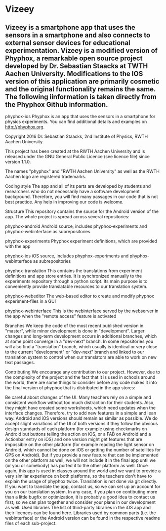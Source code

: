 # Vizeey

Vizeey is a smartphone app that uses the sensors in a smartphone and also connects to external sensor devices for educational experimentation.  Vizeey is a modified version of Phyphox, a remarkable open source project developed by Dr. Sebastian Staacks at TWTH Aachen University.  Modifications to the IOS version of this application are primarily cosmetic and the original functionality remains the same.  The following iinformation is taken directly from the Phyphox Github information.
-----------------------------------------------------------------------------------------------------------

phyphox-ios
Phyphox is an app that uses the sensors in a smartphone for physics experiments. You can find additional details and examples on http://phyphox.org.

Copyright 2016 Dr. Sebastian Staacks, 2nd Institute of Physics, RWTH Aachen University.

This project has been created at the RWTH Aachen University and is released under the GNU General Public Licence (see licence file) since version 1.1.0.

The names "phyphox" and "RWTH Aachen University" as well as the RWTH Aachen logo are registered trademarks.

Coding style
The app and all of its parts are developed by students and researchers who do not necessarily have a software development background. Therefore, you will find many passages in our code that is not best practice. Any help in improving our code is welcome.

Structure
This repository contains the source for the Android version of the app. The whole project is spread across several repositories:

phyphox-android Android source, includes phyphox-experiments and phyphox-webinterface as subrepositories

phyphox-experiments Phyphox experiment definitions, which are provided with the app

phyphox-ios iOS source, includes phyphox-experiments and phyphox-webinterface as subrepositories

phyphox-translation This contains the translations from experiment definitions and app store entries. It is synchronized manually to the experiments repository through a python script. Its main purpose is to conveniently provide translatable resources to our translation system.

phyphox-webeditor The web-based editor to create and modify phyphox experiment-files in a GUI

phyphox-webinterface This is the webinterface served by the webserver in the app when the "remote access" feature is activated

Branches
We keep the code of the most recent published version in "master", while minor development is done in "development". Larger changes and long-term development occurs in additional branches, which at some point converge in a "dev-next" branch. In some repositories you will also find a "translation" branch, which usually is identical or very close to the current "development" or "dev-next" branch and linked to our translation system to control when our translators are able to work on new text passages.

Contributing
We encourage any contribution to our project. However, due to the complexity of the project and the fact that it is used in schools around the world, there are some things to consider before any code makes it into the final version of phyphox that is distributed in the app stores:

Be careful about changes of the UI. Many teachers rely on a simple and consistent workflow without too much distraction for their students. Also, they might have created some worksheets, which need updates when the interface changes. Therefore, try to add new features in a simple and lean way.
Android and iOS versions should remain as similar as possible. We do accept slight variations of the UI of both versions if they follow the obvious design standards of each platform (for example using checkmarks on Android but buttons telling the action on iOS, or a FAB on Android and a Actionbar entry on iOS) and one version might get features that are impossible on the other platform (for example reading the light sensor on Android, which cannot be done on iOS or getting the number of satellites for GPS on Android). But if you provide a new feature that can be implemented on the other platform as well, we will not include it in the final app until we (or you or somebody) has ported it to the other platform as well. Once again, this app is used in classes around the world and we want to provide a very similar experience on both platforms, so the teachers don't have to explain the usage of phyphox twice.
Translation is not done via git directly. If you want to translate the app, contact us, so we can set up an account for you on our translation system. In any case, if you plan on contibuting more than a little bugfix or optimization, it is probably a good idea to contact us first, so we can plan together and consider your plans in our development as well.
Used libraries
The list of third-party libraries in the iOS app and their licences can be found here. Libraries used by common parts (i.e. the webinterface) or the Android version can be found in the respective readme files of each sub-project.
